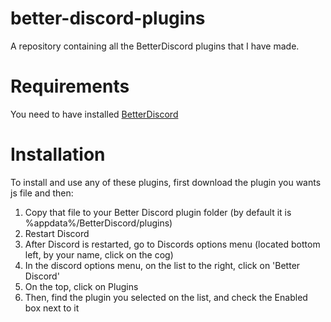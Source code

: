 # better-discord-plugins
A repository containing all the BetterDiscord plugins that I have made.

# Requirements
You need to have installed [BetterDiscord](https://betterdiscord.net/home/)

# Installation
To install and use any of these plugins, first download the plugin you wants js file and then:  
1) Copy that file to your Better Discord plugin folder (by default it is %appdata%/BetterDiscord/plugins)  
2) Restart Discord  
3) After Discord is restarted, go to Discords options menu (located bottom left, by your name, click on the cog)  
4) In the discord options menu, on the list to the right, click on 'Better Discord'  
5) On the top, click on Plugins  
6) Then, find the plugin you selected on the list, and check the Enabled box next to it  
